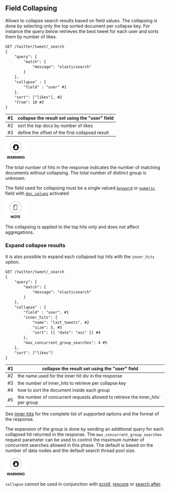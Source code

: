 ## Field Collapsing

Allows to collapse search results based on field values. The collapsing is done by selecting only the top sorted document per collapse key. For instance the query below retrieves the best tweet for each user and sorts them by number of likes.
    
    
    GET /twitter/tweet/_search
    {
        "query": {
            "match": {
                "message": "elasticsearch"
            }
        },
        "collapse" : {
            "field" : "user" #1
        },
        "sort": ["likes"], #2
        "from": 10 #3
    }

#1| collapse the result set using the "user" field     
---|---    
#2| sort the top docs by number of likes     
#3| define the offset of the first collapsed result   
  
![Warning](images/icons/warning.png)

The total number of hits in the response indicates the number of matching documents without collapsing. The total number of distinct group is unknown.

The field used for collapsing must be a single valued [`keyword`](keyword.html) or [`numeric`](number.html) field with [`doc_values`](doc-values.html) activated

![Note](images/icons/note.png)

The collapsing is applied to the top hits only and does not affect aggregations.

### Expand collapse results

It is also possible to expand each collapsed top hits with the `inner_hits` option.
    
    
    GET /twitter/tweet/_search
    {
        "query": {
            "match": {
                "message": "elasticsearch"
            }
        },
        "collapse" : {
            "field" : "user", #1
            "inner_hits": {
                "name": "last_tweets", #2
                "size": 5, #3
                "sort": [{ "date": "asc" }] #4
            },
            "max_concurrent_group_searches": 4 #5
        },
        "sort": ["likes"]
    }

#1| collapse the result set using the "user" field     
---|---    
#2| the name used for the inner hit div in the response     
#3| the number of inner_hits to retrieve per collapse key     
#4| how to sort the document inside each group     
#5| the number of concurrent requests allowed to retrieve the inner_hits` per group   
  
See [inner hits](search-request-inner-hits.html) for the complete list of supported options and the format of the response.

The expansion of the group is done by sending an additional query for each collapsed hit returned in the response. The `max_concurrent_group_searches` request parameter can be used to control the maximum number of concurrent searches allowed in this phase. The default is based on the number of data nodes and the default search thread pool size.

![Warning](images/icons/warning.png)

`collapse` cannot be used in conjunction with [scroll](search-request-scroll.html), [rescore](search-request-rescore.html) or [search after](search-request-search-after.html).
